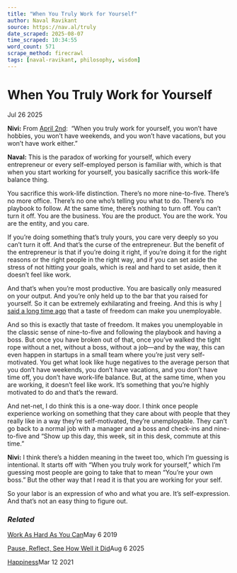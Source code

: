 ```yaml
---
title: "When You Truly Work for Yourself"
author: Naval Ravikant
source: https://nav.al/truly
date_scraped: 2025-08-07
time_scraped: 10:34:55
word_count: 571
scrape_method: firecrawl
tags: [naval-ravikant, philosophy, wisdom]
---
```


# When You Truly Work for Yourself

Jul 26 2025

**Nivi:** From [April 2nd](https://x.com/naval/status/1907625227020022154):  “When you truly work for yourself, you won’t have hobbies, you won’t have weekends, and you won’t have vacations, but you won’t have work either.”

**Naval:** This is the paradox of working for yourself, which every entrepreneur or every self-employed person is familiar with, which is that when you start working for yourself, you basically sacrifice this work-life balance thing.

You sacrifice this work-life distinction. There’s no more nine-to-five. There’s no more office. There’s no one who’s telling you what to do. There’s no playbook to follow. At the same time, there’s nothing to turn off. You can’t turn it off. You are the business. You are the product. You are the work. You are the entity, and you care.

If you’re doing something that’s truly yours, you care very deeply so you can’t turn it off. And that’s the curse of the entrepreneur. But the benefit of the entrepreneur is that if you’re doing it right, if you’re doing it for the right reasons or the right people in the right way, and if you can set aside the stress of not hitting your goals, which is real and hard to set aside, then it doesn’t feel like work.

And that’s when you’re most productive. You are basically only measured on your output. And you’re only held up to the bar that you raised for yourself. So it can be extremely exhilarating and freeing. And this is why [I said a long time ago](https://x.com/naval/status/977712028163833856) that a taste of freedom can make you unemployable.

And so this is exactly that taste of freedom. It makes you unemployable in the classic sense of nine-to-five and following the playbook and having a boss. But once you have broken out of that, once you’ve walked the tight rope without a net, without a boss, without a job—and by the way, this can even happen in startups in a small team where you’re just very self-motivated. You get what look like huge negatives to the average person that you don’t have weekends, you don’t have vacations, and you don’t have time off, you don’t have work-life balance. But, at the same time, when you are working, it doesn’t feel like work. It’s something that you’re highly motivated to do and that’s the reward.

And net-net, I do think this is a one-way door. I think once people experience working on something that they care about with people that they really like in a way they’re self-motivated, they’re unemployable. They can’t go back to a normal job with a manager and a boss and check-ins and nine-to-five and “Show up this day, this week, sit in this desk, commute at this time.”

**Nivi:** I think there’s a hidden meaning in the tweet too, which I’m guessing is intentional. It starts off with “When you truly work for yourself,” which I’m guessing most people are going to take that to mean “You’re your own boss.” But the other way that I read it is that you are working for your self.

So your labor is an expression of who and what you are. It’s self-expression. And that’s not an easy thing to figure out.

### _Related_

[Work As Hard As You Can](https://nav.al/work-hard "Work As Hard As You Can")May 6 2019

[Pause, Reflect, See How Well it Did](https://nav.al/reflect "Pause, Reflect, See How Well it Did")Aug 6 2025

[Happiness](https://nav.al/happiness "Happiness")Mar 12 2021
